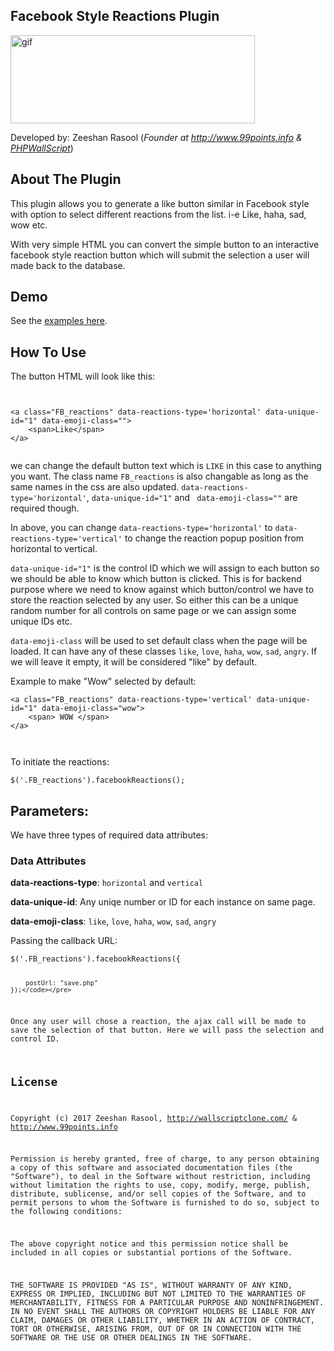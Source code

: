 <h2>Facebook Style Reactions Plugin </h2>

<p><img src="http://wallscriptclone.com/gifreactions.gif" width="391" height="141" alt="gif" /></p>

<p>Developed by: Zeeshan Rasool (<em>Founder at <a href="http://www.99points.info/" target="_blank">http://www.99points.info</a> & <a href="http://wallscriptclone.com/" target="_blank">PHPWallScript</a></em>)</p>

<h2>About The Plugin</h2>

<p>This plugin allows you to generate a like button similar in Facebook style with option to select different reactions from the list. i-e Like, haha, sad, wow etc.</p>
<p>With very simple HTML you can convert the simple button to an interactive facebook style reaction button which will submit the selection a user will made back to the database. </p>

<h2>Demo</h2>

See the <a href="http://www.99points.info/plugins/Facebook-Style-Reactions-JS/" target="_blank">examples here</a>.

<h2>How To Use</h2>
<p>The button HTML will look like this:</p>

<pre><code>

&lt;a class=&quot;FB_reactions&quot; data-reactions-type='horizontal' data-unique-id=&quot;1&quot; data-emoji-class=&quot;&quot;&gt;
	&lt;span&gt;Like&lt;/span&gt;
&lt;/a&gt;

</code></pre>

<p>
we can change the default button text which is <code>LIKE</code> in this case to anything you want. The class name <code>FB_reactions</code> is also changable as long as the same names in the css are also updated. <code>data-reactions-type='horizontal'</code>, <code>data-unique-id="1"</code> and <code> data-emoji-class=""</code> are required though.</p>

<p>In above, you can change <code>data-reactions-type='horizontal'</code> to <code>data-reactions-type='vertical'</code> to change the reaction popup position from horizontal to vertical. </p>

<p><code>data-unique-id="1"</code> is the control ID which we will assign to each button so we should be able to know which button is clicked. This is for backend purpose where we need to know against which button/control we have to store the reaction selected by any user. So either this can be a unique random number for all controls on same page or we can assign some unique IDs etc. </p>
<p> <code>data-emoji-class</code> will be used to set default class when the page will be loaded. It can have any of these classes <code>like</code>, <code>love</code>, <code>haha</code>, <code>wow</code>, <code>sad</code>, <code>angry</code>. If we will leave it empty, it will be considered &quot;like&quot; by default.</p>

<p>Example to make "Wow" selected by default:</p>
<pre><code>&lt;a class=&quot;FB_reactions&quot; data-reactions-type='vertical' data-unique-id=&quot;1&quot; data-emoji-class=&quot;wow&quot;&gt;   
	&lt;span&gt; WOW &lt;/span&gt;
&lt;/a&gt;

</code></pre>
    
<p>To initiate the reactions: </p>
<pre><code>$('.FB_reactions').facebookReactions();</code></pre>

<h2>Parameters: </h2>
<p>We have three types of required data attributes:</p>
<h3>Data Attributes</h3>
<p><b>data-reactions-type</b>: <code>horizontal</code> and <code>vertical</code></p>
<p><b>data-unique-id</b>: Any uniqe number or ID for each instance on same page.</p>
<p><b>data-emoji-class</b>: <code>like</code>, <code>love</code>, <code>haha</code>, <code>wow</code>, <code>sad</code>, <code>angry</code></p>

<p>Passing the callback URL: </p>
<pre><code>$('.FB_reactions').facebookReactions({

		postUrl: "save.php"
	});</code></pre>
<p>Once any user will chose a reaction, the ajax call will be made to save the selection of that button. Here we will pass the selection and control ID. </p>
<h2>License</h2>
<p>Copyright (c) 2017 Zeeshan Rasool,&nbsp;<a href="http://wallscriptclone.com/" target="_blank">http://wallscriptclone.com/</a> & <a href="http://www.99points.info/" target="_blank">http://www.99points.info</a></p>
<p>Permission is hereby granted, free of charge, to any person obtaining a copy of this software and associated documentation files (the &quot;Software&quot;), to deal in the Software without restriction, including without limitation the rights to use, copy, modify, merge, publish, distribute, sublicense, and/or sell copies of the Software, and to permit persons to whom the Software is furnished to do so, subject to the following conditions:</p>
<p>The above copyright notice and this permission notice shall be included in all copies or substantial portions of the Software.</p>
<p>THE SOFTWARE IS PROVIDED &quot;AS IS&quot;, WITHOUT WARRANTY OF ANY KIND, EXPRESS OR IMPLIED, INCLUDING BUT NOT LIMITED TO THE WARRANTIES OF MERCHANTABILITY, FITNESS FOR A PARTICULAR PURPOSE AND NONINFRINGEMENT. IN NO EVENT SHALL THE AUTHORS OR COPYRIGHT HOLDERS BE LIABLE FOR ANY CLAIM, DAMAGES OR OTHER LIABILITY, WHETHER IN AN ACTION OF CONTRACT, TORT OR OTHERWISE, ARISING FROM, OUT OF OR IN CONNECTION WITH THE SOFTWARE OR THE USE OR OTHER DEALINGS IN THE SOFTWARE.</p>
<p>&nbsp;</p>

<br />
